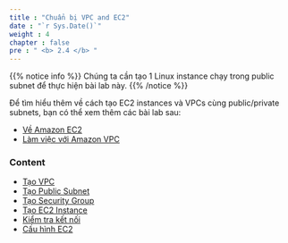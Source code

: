 ```yaml
---
title : "Chuẩn bị VPC and EC2"
date : "`r Sys.Date()`"
weight : 4
chapter : false
pre : " <b> 2.4 </b> "
---
```


{{% notice info %}}
Chúng ta cần tạo 1 Linux instance chạy trong public subnet để thực hiện bài lab này.
{{% /notice %}}

Để tìm hiểu thêm về cách tạo EC2 instances và VPCs cùng public/private subnets, bạn có thể xem thêm các bài lab sau:
  - [Về Amazon EC2](https://000004.awsstudygroup.com/en/)
  - [Làm việc với Amazon VPC](https://000003.awsstudygroup.com/en/)

### Content
  - [Tạo VPC](2.4.1-createvpc/)
  - [Tạo Public Subnet](2.4.2-createpublicsubnet/)
  - [Tạo Security Group](2.4.3-createsecgroup/)
  - [Tạo EC2 Instance](2.4.4-createec2linux/)
  - [Kiểm tra kết nối](2.4.5-testconnection/)
  - [Cấu hình EC2](2-Prerequiste/2.4-createec2/2.4.6-settingec2)